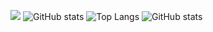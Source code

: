 ![](https://visitor-badge.laobi.icu/badge?page_id=Pjiwm.Pjiwm)
![GitHub stats](https://github-readme-stats.vercel.app/api?username=Pjiwm&show_icons=true&theme=dark)
![Top Langs](https://github-readme-stats.vercel.app/api/top-langs/?username=Pjiwm&theme=dark)
![GitHub stats](https://github-readme-stats.vercel.app/api?username=Pjiwm&show_icons=true&theme=dark)



